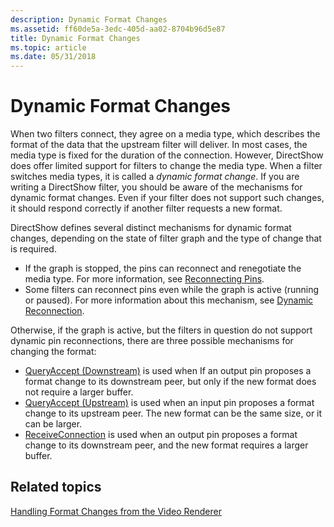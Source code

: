 ```yaml
---
description: Dynamic Format Changes
ms.assetid: ff60de5a-3edc-405d-aa02-8704b96d5e87
title: Dynamic Format Changes
ms.topic: article
ms.date: 05/31/2018
---
```


# Dynamic Format Changes

When two filters connect, they agree on a media type, which describes the format of the data that the upstream filter will deliver. In most cases, the media type is fixed for the duration of the connection. However, DirectShow does offer limited support for filters to change the media type. When a filter switches media types, it is called a *dynamic format change*. If you are writing a DirectShow filter, you should be aware of the mechanisms for dynamic format changes. Even if your filter does not support such changes, it should respond correctly if another filter requests a new format.

DirectShow defines several distinct mechanisms for dynamic format changes, depending on the state of filter graph and the type of change that is required.

-   If the graph is stopped, the pins can reconnect and renegotiate the media type. For more information, see [Reconnecting Pins](reconnecting-pins.md).
-   Some filters can reconnect pins even while the graph is active (running or paused). For more information about this mechanism, see [Dynamic Reconnection](dynamic-reconnection.md).

Otherwise, if the graph is active, but the filters in question do not support dynamic pin reconnections, there are three possible mechanisms for changing the format:

-   [QueryAccept (Downstream)](queryaccept--downstream.md) is used when If an output pin proposes a format change to its downstream peer, but only if the new format does not require a larger buffer.
-   [QueryAccept (Upstream)](queryaccept--upstream.md) is used when an input pin proposes a format change to its upstream peer. The new format can be the same size, or it can be larger.
-   [ReceiveConnection](receiveconnection.md) is used when an output pin proposes a format change to its downstream peer, and the new format requires a larger buffer.

## Related topics

<dl> <dt>

[Handling Format Changes from the Video Renderer](handling-format-changes-from-the-video-renderer.md)
</dt> </dl>

 

 



